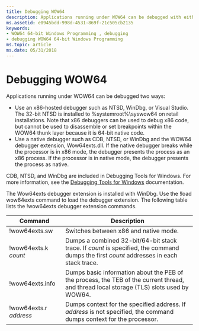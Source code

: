 ```yaml
---
title: Debugging WOW64
description: Applications running under WOW64 can be debugged with either an x86-hosted debugger or a native debugger.
ms.assetid: e0945bdd-998d-4531-869f-21c505cb2135
keywords:
- WOW64 64-bit Windows Programming , debugging
- debugging WOW64 64-bit Windows Programming
ms.topic: article
ms.date: 05/31/2018
---
```


# Debugging WOW64

Applications running under WOW64 can be debugged two ways:

-   Use an x86-hosted debugger such as NTSD, WinDbg, or Visual Studio. The 32-bit NTSD is installed to %systemroot%\\syswow64 on retail installations. Note that x86 debuggers can be used to debug x86 code, but cannot be used to disassemble or set breakpoints within the WOW64 thunk layer because it is 64-bit native code.
-   Use a native debugger such as CDB, NTSD, or WinDbg and the WOW64 debugger extension, Wow64exts.dll. If the native debugger breaks while the processor is in x86 mode, the debugger presents the process as an x86 process. If the processor is in native mode, the debugger presents the process as native.

CDB, NTSD, and WinDbg are included in Debugging Tools for Windows. For more information, see the [Debugging Tools for Windows](https://msdn.microsoft.com/library/ff551063(VS.85).aspx) documentation.

The Wow64exts debugger extension is installed with WinDbg. Use the !load wow64exts command to load the debugger extension. The following table lists the !wow64exts debugger extension commands.



| Command                | Description                                                                                                                              |
|------------------------|------------------------------------------------------------------------------------------------------------------------------------------|
| !wow64exts.sw          | Switches between x86 and native mode.                                                                                                    |
| !wow64exts.k *count*   | Dumps a combined 32-bit/64-bit stack trace. If *count* is specified, the command dumps the first *count* addresses in each stack trace.  |
| !wow64exts.info        | Dumps basic information about the PEB of the process, the TEB of the current thread, and thread local storage (TLS) slots used by WOW64. |
| !wow64exts.r *address* | Dumps context for the specified address. If *address* is not specified, the command dumps context for the processor.                     |



 

 

 




